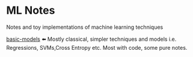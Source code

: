 # ML Notes

Notes and toy implementations of machine learning techniques

[basic-models](basic-models/README.md) ⬅️ Mostly classical, simpler techniques and models i.e. Regressions, SVMs,Cross Entropy etc. Most with code, some pure notes.